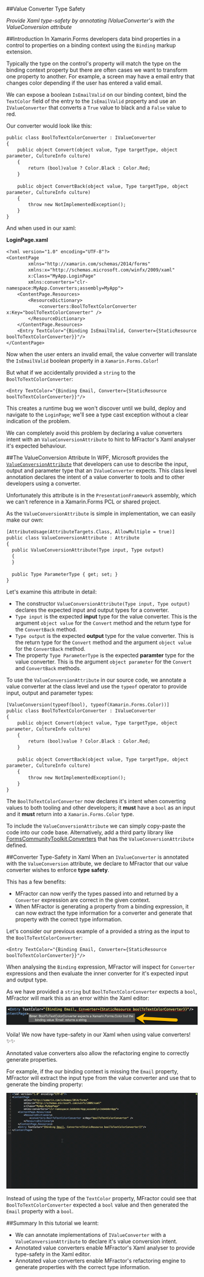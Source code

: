 ##Value Converter Type Safety

*Provide Xaml type-safety by annotating IValueConverter's with the ValueConversion attribute*

##Introduction
In Xamarin.Forms developers data bind properties in a control to properties on a binding context using the `Binding` markup extension.

Typically the type on the control's property will match the type on the binding context property but there are often cases we want to transform one property to another. For example, a screen may have a email entry that changes color depending if the user has entered a valid email.

We can expose a boolean `IsEmailValid` on our binding context, bind the `TextColor` field of the entry to the `IsEmailValid` property and use an `IValueConverter` that converts a `True` value to black and a `False` value to red.

Our converter would look like this:

```
public class BoolToTextColorConverter : IValueConverter
{
    public object Convert(object value, Type targetType, object parameter, CultureInfo culture)
    {
        return (bool)value ? Color.Black : Color.Red;
    }

    public object ConvertBack(object value, Type targetType, object parameter, CultureInfo culture)
    {
        throw new NotImplementedException();
    }
}
```

And when used in our xaml:

**LoginPage.xaml**
```
<?xml version="1.0" encoding="UTF-8"?>
<ContentPage
		xmlns="http://xamarin.com/schemas/2014/forms"
		xmlns:x="http://schemas.microsoft.com/winfx/2009/xaml"
		x:Class="MyApp.LoginPage"
		xmlns:converters="clr-namespace:MyApp.Converters;assembly=MyApp">
	<ContentPage.Resources>
		<ResourceDictionary>
			<converters:BoolToTextColorConverter x:Key="boolToTextColorConverter" />
		</ResourceDictionary>
	</ContentPage.Resources>
	<Entry TextColor="{Binding IsEmailValid, Converter={StaticResource boolToTextColorConverter}}"/>
</ContentPage>
```

Now when the user enters an invalid email, the value converter will translate the `IsEmailValid` boolean property in a `Xamarin.Forms.Color`!

But what if we accidentally provided a `string` to the `BoolToTextColorConverter`:

```
<Entry TextColor="{Binding Email, Converter={StaticResource boolToTextColorConverter}}"/>
```

This creates a runtime bug we won't discover until we build, deploy and navigate to the `LoginPage`; we'll see a type cast exception without a clear indication of the problem.

We can completely avoid this problem by declaring a value converters intent with an `ValueConversionAttribute` to hint to MFractor's Xaml analyser it's expected behaviour.

##The ValueConversion Attribute
In WPF, Microsoft provides the [`ValueConversionAttribute`](https://msdn.microsoft.com/en-us/library/system.windows.data.valueconversionattribute(v=vs.110).aspx) that developers can use to describe the input, output and parameter type that an `IValueConverter` expects. This class level annotation declares the intent of a value converter to tools and to other developers using a converter.

Unfortunately this attribute is in the `PresentationFramework` assembly, which we can't reference in a Xamarin.Forms PCL or shared project.

As the `ValueConversionAttribute` is simple in implementation, we can easily make our own:

```
[AttributeUsage(AttributeTargets.Class, AllowMultiple = true)]
public class ValueConversionAttribute : Attribute
{
  public ValueConversionAttribute(Type input, Type output)
  {
  }

  public Type ParameterType { get; set; }
}
```

Let's examine this attribute in detail:

 * The constructor `ValueConversionAttribute(Type input, Type output)` declares the expected input and output types for a converter.
 * `Type input` is the expected **input** type for the value converter. This is the argument `object value` for the `Convert` method and the return type for the `ConvertBack` method.
 * `Type output` is the expected **output** type for the value converter. This is the return type for the `Convert` method and the argument `object value` for the `ConvertBack` method.
 * The property `Type ParameterType` is the expected **paramter** type for the value converter. This is the argument `object parameter` for the `Convert` and `ConvertBack` methods.

To use the `ValueConversionAttribute` in our source code, we annotate a value converter at the class level and use the `typeof` operator to provide input, output and parameter types:

```
[ValueConversion(typeof(bool), typeof(Xamarin.Forms.Color))]
public class BoolToTextColorConverter : IValueConverter
{
    public object Convert(object value, Type targetType, object parameter, CultureInfo culture)
    {
        return (bool)value ? Color.Black : Color.Red;
    }

    public object ConvertBack(object value, Type targetType, object parameter, CultureInfo culture)
    {
        throw new NotImplementedException();
    }
}
```

The `BoolToTextColorConverter` now declares it's intent when converting values to both tooling and other developers; it **must** have a `bool` as an input and it **must** return into a `Xamarin.Forms.Color` type.

To include the `ValueConversionAttribute` we can simply copy-paste the code into our code base. Alternatively, add a third party library like [FormsCommunityToolkit.Converters](https://github.com/FormsCommunityToolkit/Converters) that has the `ValueConversionAttribute` defined.

##Converter Type-Safety in Xaml
When an `IValueConverter` is annotated with the `ValueConversion` attribute, we declare to MFractor that our value converter wishes to enforce **type safety**.

This has a few benefits:

 * MFractor can now verify the types passed into and returned by a `Converter` expression are correct in the given context.
 * When MFractor is generating a property from a binding expression, it can now extract the type information for a converter and generate that property with the correct type information.

Let's consider our previous example of a provided a string as the input to the `BoolToTextColorConverter`:

```
<Entry TextColor="{Binding Email, Converter={StaticResource boolToTextColorConverter}}"/>
```

When analysing the `Binding` expression, MFractor will inspect for `Converter` expressions and then evaluate the inner converter for it's expected input and output type.

As we have provided a `string` but `BoolToTextColorConverter` expects a `bool`, MFractor will mark this as an error within the Xaml editor:

![Value conversion warning](/img/tutorials/value-converter-type-safety/value-conversion-warning.png)

Voila! We now have type-safety in our Xaml when using value converters! ✨✨

Annotated value converters also allow the refactoring engine to correctly generate properties.

For example, if the our binding context is missing the `Email` property, MFractor will extract the input type from the value converter and use that to generate the binding property:


![Generating a binding with a value converter](/img/tutorials/value-converter-type-safety/generate-binding.gif)

Instead of using the type of the `TextColor` property, MFractor could see that `BoolToTextColorConverter` expected a `bool` value and then generated the `Email` property with a `bool`.

##Summary
In this tutorial we learnt:

 * We can annotate implementations of `IValueConverter` with a `ValueConversionAttribute` to declare it's value conversion intent.
 * Annotated value converters enable MFractor's Xaml analyser to provide type-safety in the Xaml editor.
 * Annotated value converters enable MFractor's refactoring engine to generate properties with the correct type information.
